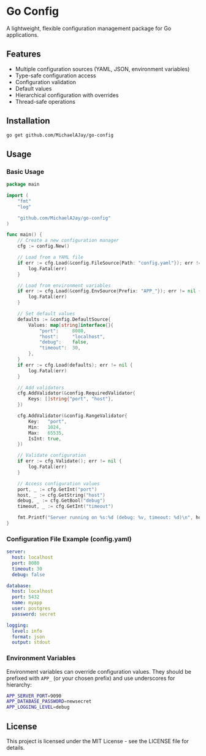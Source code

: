 # Go Config

A lightweight, flexible configuration management package for Go applications.

## Features

- Multiple configuration sources (YAML, JSON, environment variables)
- Type-safe configuration access
- Configuration validation
- Default values
- Hierarchical configuration with overrides
- Thread-safe operations

## Installation

```bash
go get github.com/MichaelAJay/go-config
```

## Usage

### Basic Usage

```go
package main

import (
    "fmt"
    "log"

    "github.com/MichaelAJay/go-config"
)

func main() {
    // Create a new configuration manager
    cfg := config.New()

    // Load from a YAML file
    if err := cfg.Load(&config.FileSource{Path: "config.yaml"}); err != nil {
        log.Fatal(err)
    }

    // Load from environment variables
    if err := cfg.Load(&config.EnvSource{Prefix: "APP_"}); err != nil {
        log.Fatal(err)
    }

    // Set default values
    defaults := &config.DefaultSource{
        Values: map[string]interface{}{
            "port":     8080,
            "host":     "localhost",
            "debug":    false,
            "timeout":  30,
        },
    }
    if err := cfg.Load(defaults); err != nil {
        log.Fatal(err)
    }

    // Add validators
    cfg.AddValidator(&config.RequiredValidator{
        Keys: []string{"port", "host"},
    })

    cfg.AddValidator(&config.RangeValidator{
        Key:   "port",
        Min:   1024,
        Max:   65535,
        IsInt: true,
    })

    // Validate configuration
    if err := cfg.Validate(); err != nil {
        log.Fatal(err)
    }

    // Access configuration values
    port, _ := cfg.GetInt("port")
    host, _ := cfg.GetString("host")
    debug, _ := cfg.GetBool("debug")
    timeout, _ := cfg.GetInt("timeout")

    fmt.Printf("Server running on %s:%d (debug: %v, timeout: %d)\n", host, port, debug, timeout)
}
```

### Configuration File Example (config.yaml)

```yaml
server:
  host: localhost
  port: 8080
  timeout: 30
  debug: false

database:
  host: localhost
  port: 5432
  name: myapp
  user: postgres
  password: secret

logging:
  level: info
  format: json
  output: stdout
```

### Environment Variables

Environment variables can override configuration values. They should be prefixed with `APP_` (or your chosen prefix) and use underscores for hierarchy:

```bash
APP_SERVER_PORT=9090
APP_DATABASE_PASSWORD=newsecret
APP_LOGGING_LEVEL=debug
```

## License

This project is licensed under the MIT License - see the LICENSE file for details.